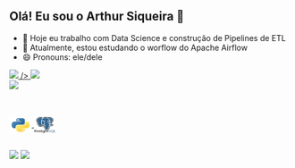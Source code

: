 ## Olá! Eu sou o Arthur Siqueira 👋

- 🔭 Hoje eu trabalho com Data Science e construção de Pipelines de ETL
- 🌱 Atualmente, estou estudando o worflow do Apache Airflow
- 😄 Pronouns: ele/dele

<picture>
  <source
    <div>
    <a href="https://github.com/ArthurGuigs">
    <img height="180em" src="https://github-readme-stats-eight-theta.vercel.app/api?username=ArthurGuigs&show_icons=true&theme=buefy&include_all_commits=true&count_private=true"/>
  />
  <source
    srcset="https://github-readme-stats.vercel.app/api?username=arthurguigs&show_icons=true"
    media="(prefers-color-scheme: light), (prefers-color-scheme: no-preference)"
  />
  <img src="https://github-readme-stats.vercel.app/api?username=arthurguigs&show_icons=true" />
</picture>

<div>
  <a href="https://github.com/ArthurGuigs">
  <img height="180em" src="https://github-readme-stats-eight-theta.vercel.app/api/top-langs/?username=ArthurGuigs&layout=compact&langs_count=8&theme=dracula"/>

##

<div style="display: inline_block"><br>
  <img align="center" alt="Arthur-Python" height="30" width="40" src="https://raw.githubusercontent.com/devicons/devicon/master/icons/python/python-original.svg">
  <img align="center" alt="Arthur-PostgreSQL" height="30" width="40" src="https://github.com/devicons/devicon/blob/master/icons/postgresql/postgresql-original-wordmark.svg">
</div>
  
  ##
 
<div> 
  <a href = "mailto:arthur.silvaguilhermea@gmail.com"><img src="https://img.shields.io/badge/Gmail-D14836?style=for-the-badge&logo=gmail&logoColor=white"></a>
  <a href="https://www.linkedin.com/in/arthur-siqueira-3862211a2/" target="_blank"><img src="https://img.shields.io/badge/-LinkedIn-%230077B5?style=for-the-badge&logo=linkedin&logoColor=white" target="_blank"></a> 
  
